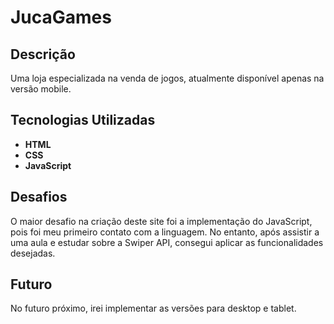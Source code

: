 # JucaGames

## Descrição
Uma loja especializada na venda de jogos, atualmente disponível apenas na versão mobile.

## Tecnologias Utilizadas
- **HTML**
- **CSS**
- **JavaScript**

## Desafios
O maior desafio na criação deste site foi a implementação do JavaScript, pois foi meu primeiro contato com a linguagem. No entanto, após assistir a uma aula e estudar sobre a Swiper API, consegui aplicar as funcionalidades desejadas.

## Futuro
No futuro próximo, irei implementar as versões para desktop e tablet.
